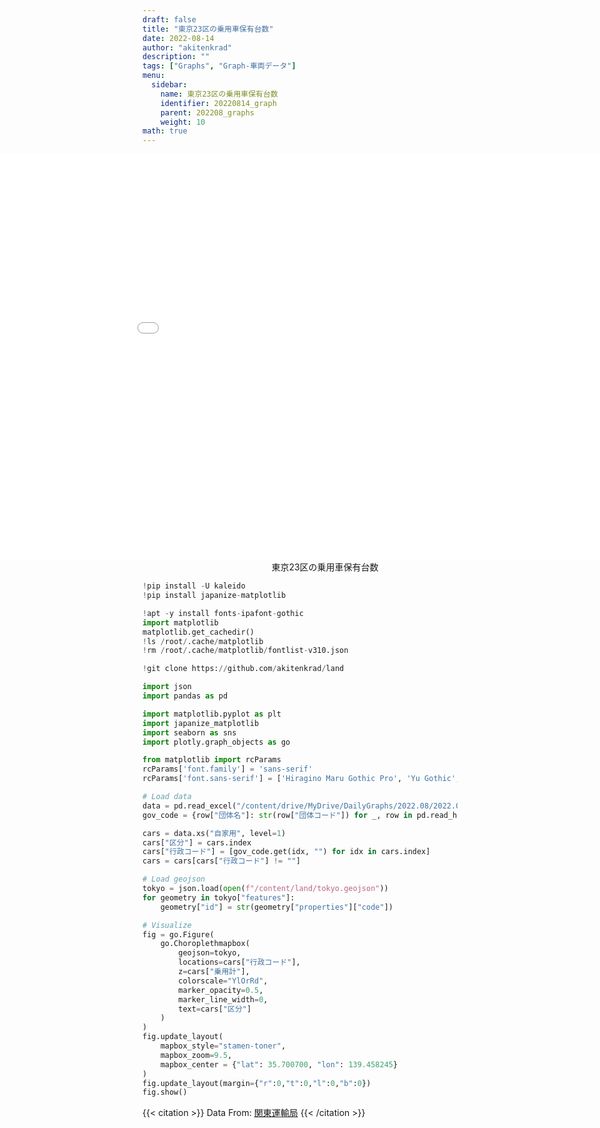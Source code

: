 ```yaml
---
draft: false
title: "東京23区の乗用車保有台数"
date: 2022-08-14 
author: "akitenkrad"
description: ""
tags: ["Graphs", "Graph-車両データ"]
menu:
  sidebar:
    name: 東京23区の乗用車保有台数
    identifier: 20220814_graph
    parent: 202208_graphs
    weight: 10
math: true
---
```


<figure style="width:100%; display:flex; justify-content:center; align-items:center; flex-direction:column;">
    <iframe src="out.html" width="1110pt" height="650pt" style="border:none"></iframe>
    <figcaption>東京23区の乗用車保有台数</figcaption>
</figure>

```python
!pip install -U kaleido
!pip install japanize-matplotlib

!apt -y install fonts-ipafont-gothic
import matplotlib
matplotlib.get_cachedir()
!ls /root/.cache/matplotlib
!rm /root/.cache/matplotlib/fontlist-v310.json

!git clone https://github.com/akitenkrad/land

import json
import pandas as pd

import matplotlib.pyplot as plt
import japanize_matplotlib 
import seaborn as sns
import plotly.graph_objects as go

from matplotlib import rcParams
rcParams['font.family'] = 'sans-serif'
rcParams['font.sans-serif'] = ['Hiragino Maru Gothic Pro', 'Yu Gothic', 'Meirio', 'Takao', 'IPAexGothic', 'IPAPGothic', 'VL PGothic', 'Noto Sans CJK JP']

# Load data
data = pd.read_excel("/content/drive/MyDrive/DailyGraphs/2022.08/2022.08.14/000264266.xlsx", header=0, index_col=[0, 1])
gov_code = {row["団体名"]: str(row["団体コード"]) for _, row in pd.read_html("https://www.j-lis.go.jp/spd/code-address/kantou/cms_13414181.html")[0].iterrows()}

cars = data.xs("自家用", level=1)
cars["区分"] = cars.index
cars["行政コード"] = [gov_code.get(idx, "") for idx in cars.index]
cars = cars[cars["行政コード"] != ""]

# Load geojson
tokyo = json.load(open(f"/content/land/tokyo.geojson"))
for geometry in tokyo["features"]:
    geometry["id"] = str(geometry["properties"]["code"])

# Visualize
fig = go.Figure(
    go.Choroplethmapbox(
        geojson=tokyo,
        locations=cars["行政コード"],
        z=cars["乗用計"],
        colorscale="YlOrRd",
        marker_opacity=0.5,
        marker_line_width=0,
        text=cars["区分"]
    )
)
fig.update_layout(
    mapbox_style="stamen-toner",
    mapbox_zoom=9.5,
    mapbox_center = {"lat": 35.700700, "lon": 139.458245}
)
fig.update_layout(margin={"r":0,"t":0,"l":0,"b":0})
fig.show()
```

{{< citation >}}
Data From: [関東運輸局](https://wwwtb.mlit.go.jp/kanto/jidou_gian/toukei/tiiki_betu.html)
{{< /citation >}}
